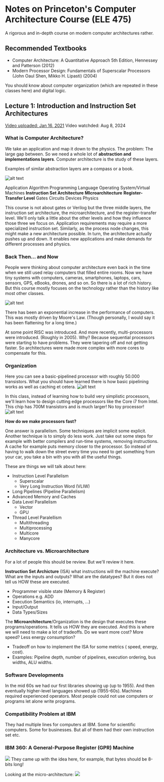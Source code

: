 # Notes on Princeton's Computer Architecture Course (ELE 475)
A rigorous and in-depth course on modern computer architectures rather.

## Recommended Textbooks
+ Computer Architecture: A Quantitative Approach 5th Edition, Hennessey and Patterson (2012)
+ Modern Processor Design: Fundamentals of Superscalar Processors (John Oaul Shen, Mikko H. Lipasti) (2004)

You should know about computer organization (which are repeated in these classes here) and digital logic.

## Lecture 1: Introduction and Instruction Set Architectures
[Video uploaded: Jan 16, 2021](https://www.youtube.com/watch?v=9nuAjYRbITQ)
Video watchded: Aug 8, 2024

### What is Computer Architecture?
We take an application and map it down to the physics. The problem: The large gap between.
So we need a whole lot of **abstraction and implementations layers**. Computer architecture is the study of these layers.

Examples of similar abstraction layers are a compass or a book.

![alt text](image.png)

Application
Algorithm
Programming Language
Operating System/Virtual Machines
**Instruction Set Architecture**
**MIcroarchitecture**
**Register-Transfer Level**
Gates
Circuits
Devices
Physics

This course is not about gates or Verilog but the three middle layers, the instruction set architecture, the microarchitecture, and the register-transfer level. We'll only talk a little about the other levels and how they influence those three we focus on. Application requirements may require a more specialized instruction set. Similarly, as the process node changes, this might make a new architecture possible. In turn, the architecture actually pushes up and down. It enables new applications and make demands for different processes and physics.

### Back Then... and Now
People were thinking about computer architecture even back in the time when we still used relay computers that filled entire rooms. Now we have tiny systems with computers, cameras, smartphones, laptops, cars, sensors, GPS, eBooks, drones, and so on. So there is a lot of rich history. But this course mostly focuses on the technology rather than the history like most other classes.

![alt text](image-1.png)

There has been an exponential increase in the performance of computers. This was mostly driven by Moore's Law. (Though personally, I would say it has been flattening for a long time.) 

At some point RISC was introduced. And more recently, multi-processors were introduced.  (Roughly in 2005). Why? Because sequential processors were starting to have problems. They were tapering off and not getting faster. So architectures were made more complex with more cores to compensate for this.

### Organization
Here you can see a basic-pipelined processor with roughly 50.000 transistors. What you should have learned there is how basic pipelining works as well as caching et cetera.
![alt text](image-2.png)

In this class, instead of learning how to build very simplistic processors, we'll learn how to design cutting edge processors like the Core i7 from Intel. This chip has 700M transistors and is much larger! No toy processor!
![alt text](image-3.png)

**How do we make processors fast?**

One answer is parallelism. Some techniques are implicit some explicit.
Another technique is to simply do less work. Just take out some steps for example with better compilers and run-time systems, removing instructions. A cache for example puts memory closer to the processor. So instead of having to walk down the street every time you need to get something from your car, you take a bin with you with all the useful things.

These are things we will talk about here:

+ Instruction Level Parallelism
  + Superscalar
  + Very Long Instruction Word (VLIW)
+ Long Pipelines (Pipeline Parallelism)
+ Advanced Memory and Caches
+ Data Level Parallelism
  + Vector
  + GPU
+ Thread Level Paralellism
  + Multithreading
  + Multiprocessing
  + Multicore
  + Manycore

### Architecture vs. Microarchitecture
For a lot of people this should be review. But we'll review it here.

**Instruction Set Archicture** (ISA) what instructions will the machine execute? What are the inputs and outputs? What are the datatypes? But it does not tell us HOW these are executed.
+ Programmer visible state (Memory & Register)
+ Operations e.g. ADD
+ Execution Semantics (io, interrupts, ...)
+ Input/Output
+ Data Types/Sizes

The **Microarchitecture**/Organization is the design that executes these programs/operations. It tells us HOW they are executed. And this is where we will need to make a lot of tradeoffs. Do we want more cost? More speed? Less energy consumption?
+ Tradeoff on how to implement the ISA for some metrics ( speed, energy, cost).
+ Examples: Pipeline depth, number of pipelines, execution ordering, bus widths, ALU widths.

### Software Developments
In the mid 60s we had our first libraries showing up (up to 1955). And then eventually higher-level languages showed up (1955-60s). Machines required experienced operators. Most people could not use computers or programs let alone write programs.

### Compatibility Problem at IBM
They had multiple lines for computers at IBM. Some for scientific computers. Some for businesses. But all of them had their own instruction set etc.

### IBM 360: A General-Purpose Register (GPR) Machine
![](image-4.png)
They came up with the idea here, for example, that bytes should be 8-bits long! 

Looking at the micro-architecture:
![](image-5.png)

